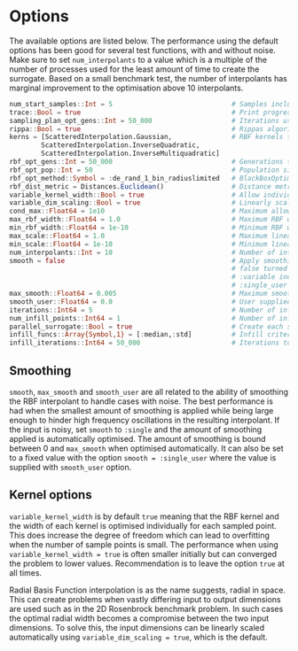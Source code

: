 # Options
The available options are listed below. The performance using the default options has been
good for several test functions, with and without noise. Make sure to set
`num_interpolants` to a value which is a multiple of the number of processes used for the
least amount of time to create the surrogate. Based on a small benchmark test, the number
of interpolants has marginal improvement to the optimisation above 10 interpolants. 

```julia
num_start_samples::Int = 5                              # Samples included in the LHC sampling plan
trace::Bool = true                                      # Print progress
sampling_plan_opt_gens::Int = 50_000                    # Iterations used to optimize the LHC sampling plan
rippa::Bool = true                                      # Rippas algorithm to reduce computational effort optimising the surrogate
kerns = [ScatteredInterpolation.Gaussian,               # RBF kernels to choose from
        ScatteredInterpolation.InverseQuadratic,        
        ScatteredInterpolation.InverseMultiquadratic]
rbf_opt_gens::Int = 50_000                              # Generations that the RBF hyperparameters are optimized
rbf_opt_pop::Int = 50                                   # Population size of RBF hyperparameter optimization
rbf_opt_method::Symbol = :de_rand_1_bin_radiuslimited   # BlackBoxOptim optimization method for RBF hyperparameters
rbf_dist_metric = Distances.Euclidean()                 # Distance metric used to create the RBF
variable_kernel_width::Bool = true                      # Allow individual kernels and widths for each sample
variable_dim_scaling::Bool = true                       # Linearly scale the input dimensions for best fit
cond_max::Float64 = 1e10                                # Maximum allowed condition number of RBF matrix A
max_rbf_width::Float64 = 1.0                            # Maximum RBF width factor
min_rbf_width::Float64 = 1e-10                          # Minimum RBF width factor
max_scale::Float64 = 1.0                                # Maximum linear input dimension scaling factor
min_scale::Float64 = 1e-10                              # Minimum linear input dimension scaling factor
num_interpolants::Int = 10                              # Number of interpolants in ensemble
smooth = false                                          # Apply smoothing factor, useful for functions with noise
                                                        # false turned off, :single one factor for all points,
                                                        # :variable individual factor for each point, 
                                                        # :single_user user supplied value
max_smooth::Float64 = 0.005                             # Maximum smoothing factor 
smooth_user::Float64 = 0.0                              # User supplied smoothing factor, only applied if smooth = :single_user
iterations::Int64 = 5                                   # Number of infill iterations to be run
num_infill_points::Int64 = 1                            # Number of infill points per iteration
parallel_surrogate::Bool = true                         # Create each surrogate in the ensemble in parallel
infill_funcs::Array{Symbol,1} = [:median,:std]          # Infill criteria, cycled through 
infill_iterations::Int64 = 50_000                       # Iterations to add infill points to the design space
```


## Smoothing
`smooth`, `max_smooth` and `smooth_user` are all related to the ability of smoothing the
RBF interpolant to handle cases with noise. The best performance is had when the smallest
amount of smoothing is applied while being large enough to hinder high frequency
oscillations in the resulting interpolant. If the input is noisy, set `smooth` to
`:single` and the amount of smoothing applied is automatically optimised. The amount of
smoothing is bound between 0 and `max_smooth` when optimised automatically. It can also be
set to a fixed value with the option `smooth = :single_user` where the value is supplied
with `smooth_user` option.

## Kernel options
`variable_kernel_width` is by default `true` meaning that the RBF kernel and the width of
each kernel is optimised individually for each sampled point. This does increase the
degree of freedom which can lead to overfitting when the number of sample points is small.
The performance when using `variable_kernel_width = true` is often smaller initially but
can converged the problem to lower values. Recommendation is to leave the option `true` at
all times.

Radial Basis Function interpolation is as the name suggests, radial in space. This can
create problems when vastly differing input to output dimensions are used such as in the
2D Rosenbrock benchmark problem. In such cases the optimal radial width becomes a
compromise between the two input dimensions. To solve this, the input dimensions can be
linearly scaled automatically using `variable_dim_scaling = true`, which is the default. 
